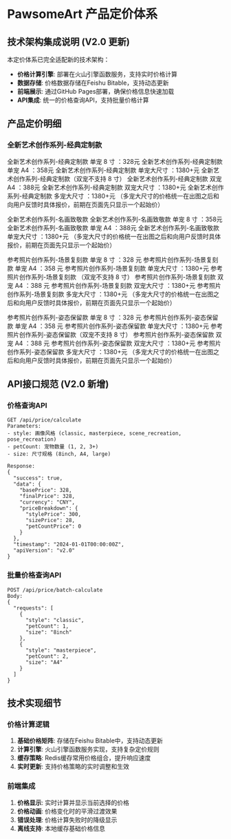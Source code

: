 # PawsomeArt 产品定价体系

## 技术架构集成说明 (V2.0 更新)

本定价体系已完全适配新的技术架构：
- **价格计算引擎**: 部署在火山引擎函数服务，支持实时价格计算
- **数据存储**: 价格数据存储在Feishu Bitable，支持动态更新
- **前端展示**: 通过GitHub Pages部署，确保价格信息快速加载
- **API集成**: 统一的价格查询API，支持批量价格计算

## 产品定价明细

### 全新艺术创作系列-经典定制款
全新艺术创作系列-经典定制款 单宠 8 寸 ：328元
全新艺术创作系列-经典定制款 单宠 A4 ：358元
全新艺术创作系列-经典定制款 单宠大尺寸 ：1380+元
全新艺术创作系列-经典定制款（双宠不支持 8 寸）
全新艺术创作系列-经典定制款 双宠 A4 ：388元
全新艺术创作系列-经典定制款 双宠大尺寸 ：1380+元
全新艺术创作系列-经典定制款 多宠大尺寸 ：1380+元
（多宠大尺寸的价格统一在出图之后和向用户反馈时具体报价，前期在页面先只显示一个起始价）

全新艺术创作系列-名画致敬款
全新艺术创作系列-名画致敬款 单宠 8 寸 ：358元
全新艺术创作系列-名画致敬款 单宠 A4 ：388元
全新艺术创作系列-名画致敬款 单宠大尺寸 ：1380+元
（多宠大尺寸的价格统一在出图之后和向用户反馈时具体报价，前期在页面先只显示一个起始价）

参考照片创作系列-场景复刻款 单宠 8 寸 ：328 元
参考照片创作系列-场景复刻款 单宠 A4 ：358 元
参考照片创作系列-场景复刻款 单宠大尺寸 ：1380+元
参考照片创作系列-场景复刻款 （双宠不支持 8 寸）
参考照片创作系列-场景复刻款 双宠 A4 ：388 元
参考照片创作系列-场景复刻款 双宠大尺寸 ：1380+元
参考照片创作系列-场景复刻款 多宠大尺寸 ：1380+元
（多宠大尺寸的价格统一在出图之后和向用户反馈时具体报价，前期在页面先只显示一个起始价）

参考照片创作系列-姿态保留款 单宠 8 寸 ：328 元
参考照片创作系列-姿态保留款 单宠 A4 ：358 元
参考照片创作系列-姿态保留款 单宠大尺寸 ：1380+元
参考照片创作系列-姿态保留款（双宠不支持 8 寸）
参考照片创作系列-姿态保留款 双宠 A4 ：388 元
参考照片创作系列-姿态保留款 双宠大尺寸 ：1380+元
参考照片创作系列-姿态保留款 多宠大尺寸 ：1380+元
（多宠大尺寸的价格统一在出图之后和向用户反馈时具体报价，前期在页面先只显示一个起始价）

## API接口规范 (V2.0 新增)

### 价格查询API
```
GET /api/price/calculate
Parameters:
- style: 画像风格 (classic, masterpiece, scene_recreation, pose_recreation)
- petCount: 宠物数量 (1, 2, 3+)
- size: 尺寸规格 (8inch, A4, large)

Response:
{
  "success": true,
  "data": {
    "basePrice": 328,
    "finalPrice": 328,
    "currency": "CNY",
    "priceBreakdown": {
      "stylePrice": 300,
      "sizePrice": 28,
      "petCountPrice": 0
    }
  },
  "timestamp": "2024-01-01T00:00:00Z",
  "apiVersion": "v2.0"
}
```

### 批量价格查询API
```
POST /api/price/batch-calculate
Body:
{
  "requests": [
    {
      "style": "classic",
      "petCount": 1,
      "size": "8inch"
    },
    {
      "style": "masterpiece",
      "petCount": 2,
      "size": "A4"
    }
  ]
}
```

## 技术实现细节

### 价格计算逻辑
1. **基础价格矩阵**: 存储在Feishu Bitable中，支持动态更新
2. **计算引擎**: 火山引擎函数服务实现，支持复杂定价规则
3. **缓存策略**: Redis缓存常用价格组合，提升响应速度
4. **实时更新**: 支持价格策略的实时调整和生效

### 前端集成
1. **价格显示**: 实时计算并显示当前选择的价格
2. **价格动画**: 价格变化时的平滑过渡效果
3. **错误处理**: 价格计算失败时的降级显示
4. **离线支持**: 本地缓存基础价格信息
